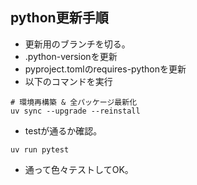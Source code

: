 ## python更新手順
- 更新用のブランチを切る。
- .python-versionを更新
- pyproject.tomlのrequires-pythonを更新
- 以下のコマンドを実行

```shell
# 環境再構築 & 全パッケージ最新化
uv sync --upgrade --reinstall
```

- testが通るか確認。

```shell
uv run pytest
```

- 通って色々テストしてOK。